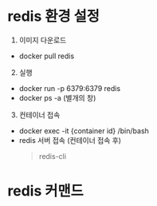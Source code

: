 # redis 환경 설정
1. 이미지 다운로드
- docker pull redis

2. 실행
- docker run -p 6379:6379 redis
- docker ps -a (별개의 창)

3. 컨테이너 접속 
- docker exec -it {container id} /bin/bash
- redis 서버 접속 (컨테이너 접속 후) 
    > redis-cli


# redis 커맨드